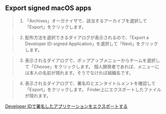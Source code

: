 ## Export signed macOS apps

> 1. 「Archives」オーガナイザで、該当するアーカイブを選択して「Export」をクリックします。

> 2. 配布方法を選択できるダイアログが表示されるので、「Export a Developer ID-signed Application」を選択して「Next」をクリックします。

> 3. 表示されるダイアログで、ポップアップメニューからチームを選択して「Choose」をクリックします。
個人開発者であれば、メニューには本人の名前が現れます。そうでなければ組織名です。

> 4. 表示されるダイアログで、署名IDとエンタイトルメントを確認して「Export」をクリックします。
Finder上にエクスポートしたファイルが現れます。

[Developer IDで署名したアプリケーションをエクスポートする](https://developer.apple.com/jp/documentation/IDEs/Conceptual/AppDistributionGuide/DistributingApplicationsOutside/DistributingApplicationsOutside.html)
